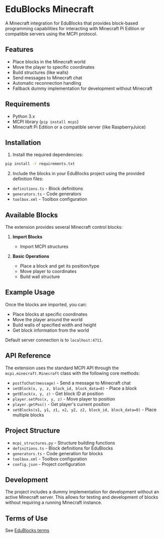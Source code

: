 # EduBlocks Minecraft

A Minecraft integration for EduBlocks that provides block-based programming capabilities for interacting with Minecraft Pi Edition or compatible servers using the MCPI protocol.

## Features

- Place blocks in the Minecraft world
- Move the player to specific coordinates
- Build structures (like walls)
- Send messages to Minecraft chat
- Automatic reconnection handling
- Fallback dummy implementation for development without Minecraft

## Requirements

- Python 3.x
- MCPI library (`pip install mcpi`)
- Minecraft Pi Edition or a compatible server (like RaspberryJuice)

## Installation

1. Install the required dependencies:
```bash
pip install -r requirements.txt
```

2. Include the blocks in your EduBlocks project using the provided definition files:
- `definitions.ts` - Block definitions
- `generators.ts` - Code generators
- `toolbox.xml` - Toolbox configuration

## Available Blocks

The extension provides several Minecraft control blocks:

1. **Import Blocks**
   - Import MCPI structures

2. **Basic Operations**
   - Place a block and get its position/type
   - Move player to coordinates
   - Build wall structure

## Example Usage

Once the blocks are imported, you can:
- Place blocks at specific coordinates
- Move the player around the world
- Build walls of specified width and height
- Get block information from the world

Default server connection is to `localhost:4711`.

## API Reference

The extension uses the standard MCPI API through the `mcpi.minecraft.Minecraft` class with the following core methods:
- `postToChat(message)` - Send a message to Minecraft chat
- `setBlock(x, y, z, block_id, block_data=0)` - Place a block
- `getBlock(x, y, z)` - Get block ID at position
- `player.setPos(x, y, z)` - Move player to position
- `player.getPos()` - Get player's current position
- `setBlocks(x1, y1, z1, x2, y2, z2, block_id, block_data=0)` - Place multiple blocks

## Project Structure

- `mcpi_structures.py` - Structure building functions
- `definitions.ts` - Block definitions for EduBlocks
- `generators.ts` - Code generation for blocks
- `toolbox.xml` - Toolbox configuration
- `config.json` - Project configuration

## Development

The project includes a dummy implementation for development without an active Minecraft server. This allows for testing and development of blocks without requiring a running Minecraft instance.

## Terms of Use

See [EduBlocks terms](https://www.anaconda.com/legal/terms/edublocks)
